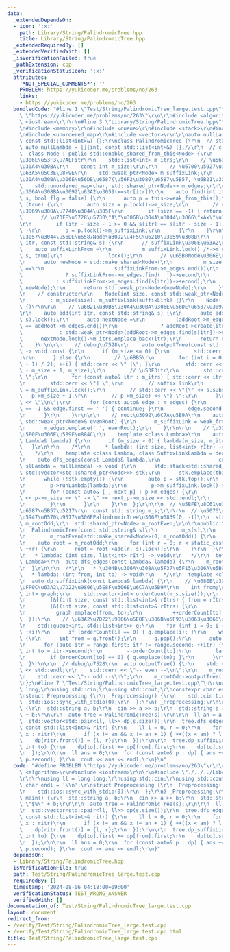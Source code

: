 ```yaml
---
data:
  _extendedDependsOn:
  - icon: ':x:'
    path: Library/String/PalindromicTree.hpp
    title: Library/String/PalindromicTree.hpp
  _extendedRequiredBy: []
  _extendedVerifiedWith: []
  _isVerificationFailed: true
  _pathExtension: cpp
  _verificationStatusIcon: ':x:'
  attributes:
    '*NOT_SPECIAL_COMMENTS*': ''
    PROBLEM: https://yukicoder.me/problems/no/263
    links:
    - https://yukicoder.me/problems/no/263
  bundledCode: "#line 1 \"Test/String/PalindromicTree_large.test.cpp\"\n#define PROBLEM\
    \ \"https://yukicoder.me/problems/no/263\"\r\n\r\n#include <algorithm>\r\n#include\
    \ <iostream>\r\n\r\n#line 3 \"Library/String/PalindromicTree.hpp\"\n#include <list>\r\
    \n#include <memory>\r\n#include <queue>\r\n#include <stack>\r\n#include <string>\r\
    \n#include <unordered_map>\r\n#include <vector>\r\n\r\nauto nullLambda = [](int,\
    \ const std::list<int>&) {};\r\nclass PalindromicTree {\r\n  // static constexpr\
    \ auto nullLambda = [](int, const std::list<int>&) {};//\r\n  // c++17\r\n\r\n\
    \  class Node : public std::enable_shared_from_this<Node> {\r\n    // \u56DE\u6587\
    \u306E\u53F3\u7AEFitr\r\n    std::list<int> m_itrs;\r\n    // \u56DE\u6587\u30B5\
    \u30A4\u30BA\r\n    const int m_size;\r\n\r\n    // \u6700\u5927\u306E\u56DE\u6587\
    \u63A5\u5C3E\u8F9E\r\n    std::weak_ptr<Node> m_suffixLink;\r\n    // \u6B21\u30B5\
    \u30A4\u30BA\u306E\u56DE\u6587(\u56F2\u3080\u6587\u5B57, \u6B21\u306ENode)\r\n\
    \    std::unordered_map<char, std::shared_ptr<Node>> m_edges;\r\n\r\n    // xAx\u3068\
    \u306A\u308BA\u3092\u63A2\u3059(x=str[itr])\r\n    auto find(int itr, const std::string&\
    \ s, bool flg = false) {\r\n      auto p = this->weak_from_this();\r\n      while\
    \ (true) {\r\n        auto size = p.lock()->m_size;\r\n        // root\u306B\u305F\
    \u3069\u308A\u7740\u3044\u305F\r\n        if (size == -1) { return p; }\r\n  \
    \      // \u73FE\u5728\u5730\"A\"\u306B\u304A\u3044\u3066\"xAx\"\u3068\u306A\u308B\
    \r\n        if (itr - size - 1 >= 0 && s[itr] == s[itr - size - 1]) { return p;\
    \ }\r\n        p = p.lock()->m_suffixLink;\r\n      }\r\n    }\r\n\r\n    // \u65B0\
    \u3057\u3044\u56DE\u6587Node\u3092\u4F5C\u6210\u3059\u308B\r\n    auto create(int\
    \ itr, const std::string& s) {\r\n      // suffixLink\u306E\u63A2\u7D22\r\n  \
    \    auto suffixLinkFrom =\r\n          m_suffixLink.lock() /*->m_suffixLink.lock()*/->find(itr,\
    \ s, true)\r\n              .lock();\r\n      // \u65B0Node\u306E\u4F5C\u6210\r\
    \n      auto newNode = std::make_shared<Node>(\r\n          m_size + 2, (suffixLinkFrom->m_edges.find(s[itr])\
    \ ==\r\n                       suffixLinkFrom->m_edges.end())\r\n            \
    \              ? suffixLinkFrom->m_edges.find(' ')->second\r\n               \
    \           : suffixLinkFrom->m_edges.find(s[itr])->second);\r\n      m_edges.emplace(s[itr],\
    \ newNode);\r\n      return std::weak_ptr<Node>(newNode);\r\n    }\r\n\r\n  public:\r\
    \n    // constructor\r\n    Node(int size, const std::weak_ptr<Node>& suffixLink)\r\
    \n        : m_size(size), m_suffixLink(suffixLink) {}\r\n    Node() : m_size(-1)\
    \ {}\r\n\r\n    // \u6B21\u30B5\u30A4\u30BA\u306E\u56DE\u6587\u3092\u8FFD\u52A0\
    \r\n    auto add(int itr, const std::string& s) {\r\n      auto addRoot = find(itr,\
    \ s).lock();\r\n      auto nextNode =\r\n          (addRoot->m_edges.find(s[itr])\
    \ == addRoot->m_edges.end())\r\n              ? addRoot->create(itr, s)\r\n  \
    \            : std::weak_ptr<Node>(addRoot->m_edges.find(s[itr])->second);\r\n\
    \      nextNode.lock()->m_itrs.emplace_back(itr);\r\n      return nextNode;\r\n\
    \    }\r\n\r\n    // debug\u7528\r\n    auto outputTree(const std::string& s)\
    \ -> void const {\r\n      if (m_size <= 0) {\r\n        std::cerr << \"root\"\
    ;\r\n      } else {\r\n        // \u6BB5\r\n        for (int i = 0; (i < (m_size\
    \ + 1) / 2); ++i) { std::cerr << \" |\"; }\r\n        std::cerr << \"- \" << s.substr(*m_itrs.begin()\
    \ - m_size + 1, m_size);\r\n        // \u53F3itr\r\n        std::cerr << \" [\
    \ \";\r\n        for (const auto& itr : m_itrs) { std::cerr << itr << \" \"; }\r\
    \n        std::cerr << \"] \";\r\n        // suffix link\r\n        // auto p\
    \ = m_suffixLink.lock();\r\n        // std::cerr << \"{\" << s.substr(*p->m_itrs.begin()\
    \ - p->m_size + 1,\r\n        // p->m_size) << \"} \";\r\n      }\r\n      std::cerr\
    \ << \"\\n\";\r\n      for (const auto& edge : m_edges) {\r\n        if (m_size\
    \ == -1 && edge.first == ' ') { continue; }\r\n        edge.second->outputTree(s);\r\
    \n      }\r\n    }\r\n\r\n    // root\u3092\u6C7A\u5B9A\r\n    auto isOddRoot(const\
    \ std::weak_ptr<Node>& evenRoot) {\r\n      m_suffixLink = weak_from_this();\r\
    \n      m_edges.emplace(' ', evenRoot);\r\n    }\r\n\r\n    // \u30E9\u30E0\u30C0\
    \u5F0F\u306E\u5B9F\u884C\r\n    template <class Lambda>\r\n    auto runLambda(const\
    \ Lambda& lambda) {\r\n      if (m_size > 0) { lambda(m_size, m_itrs); }\r\n \
    \   }\r\n\r\n    /*\r\n     * lambda: (int size, list<int> rItr) -> void\r\n \
    \    */\r\n    template <class Lambda, class SuffixLinkLambda = decltype(nullLambda)>\r\
    \n    auto dfs_edges(const Lambda& lambda,\r\n                   const SuffixLinkLambda&\
    \ slLambda = nullLambda) -> void {\r\n      std::stack<std::shared_ptr<Node>,\
    \ std::vector<std::shared_ptr<Node>>> stk;\r\n      stk.emplace(this->weak_from_this().lock());\r\
    \n      while (!stk.empty()) {\r\n        auto p = stk.top();\r\n        stk.pop();\r\
    \n        p->runLambda(lambda);\r\n        p->m_suffixLink.lock()->runLambda(slLambda);\r\
    \n        for (const auto& [_, next_p] : p->m_edges) {\r\n          // std::cerr\
    \ << p->m_size << \" -> \" << next_p->m_size << std::endl;\r\n          stk.emplace(next_p);\r\
    \n        }\r\n      }\r\n    }\r\n  };\r\n\r\n  // \u5BFE\u8C61\u3068\u306A\u308B\
    \u6587\u5B57\u5217\r\n  const std::string m_s;\r\n\r\n  // \u5076\u6570\u9577\uFF0C\
    \u5947\u6570\u9577\u306EPalindromicTree\u306E\u6839(0, -1)\r\n  std::shared_ptr<Node>\
    \ m_rootOdd;\r\n  std::shared_ptr<Node> m_rootEven;\r\n\r\npublic:\r\n  // constructor\r\
    \n  PalindromicTree(const std::string& s)\r\n      : m_s(s),\r\n        m_rootOdd(std::make_shared<Node>()),\r\
    \n        m_rootEven(std::make_shared<Node>(0, m_rootOdd)) {\r\n    m_rootOdd->isOddRoot(m_rootEven);\r\
    \n    auto root = m_rootOdd;\r\n    for (int r = 0; r < static_cast<int>(s.size());\
    \ ++r) {\r\n      root = root->add(r, s).lock();\r\n    }\r\n  }\r\n\r\n  /*\r\
    \n   * lambda: (int size, list<int> rItr) -> void\r\n   */\r\n  template <class\
    \ Lambda>\r\n  auto dfs_edges(const Lambda& lambda) {\r\n    m_rootOdd->dfs_edges(lambda);\r\
    \n  }\r\n\r\n  /*\r\n   * \u304B\u306A\u308A\u5F37\u5F15\u306A\u5B9F\u88C5\r\n\
    \   * lambda: (int from, int to) -> void\r\n   */\r\n  template <class Lambda>\r\
    \n  auto dp_suffixLink(const Lambda& lambda) {\r\n    // \u68EE\u306E\u751F\u6210\
    \uFF0C\u63A2\u7D22\u9806\u5E8F\u306E\u6C7A\u5B9A\r\n    int from;\r\n    std::unordered_map<int,\
    \ int> graph;\r\n    std::vector<int> orderCount(m_s.size());\r\n    m_rootOdd->dfs_edges(\r\
    \n        [&](int size, const std::list<int>& rItrs) { from = rItrs.front(); },\r\
    \n        [&](int size, const std::list<int>& rItrs) {\r\n          int to = rItrs.front();\r\
    \n          graph.emplace(from, to);\r\n          ++orderCount[to];\r\n      \
    \  });\r\n    // \u63A2\u7D22\u9806\u5E8F\u306B\u5F93\u3063\u3066\u51E6\u7406\r\
    \n    std::queue<int, std::list<int>> q;\r\n    for (int i = 0; i < static_cast<int>(m_s.size());\
    \ ++i)\r\n      if (orderCount[i] == 0) { q.emplace(i); }\r\n    while (!q.empty())\
    \ {\r\n      int from = q.front();\r\n      q.pop();\r\n      auto range = graph.equal_range(from);\r\
    \n      for (auto itr = range.first; itr != range.second; ++itr) {\r\n       \
    \ int to = itr->second;\r\n        --orderCount[to];\r\n        lambda(from, to);\r\
    \n        if (orderCount[to] == 0) { q.emplace(to); }\r\n      }\r\n    }\r\n\
    \  }\r\n\r\n  // debug\u7528\r\n  auto outputTree() {\r\n    std::cerr << m_s\
    \ << std::endl;\r\n    std::cerr << \"-- even --\\n\";\r\n    m_rootEven->outputTree(m_s);\r\
    \n    std::cerr << \"-- odd --\\n\";\r\n    m_rootOdd->outputTree(m_s);\r\n  }\r\
    \n};\n#line 7 \"Test/String/PalindromicTree_large.test.cpp\"\n\r\nusing ll = long\
    \ long;\r\nusing std::cin;\r\nusing std::cout;\r\nconstexpr char endl = '\\n';\r\
    \nstruct Preprocessing {\r\n  Preprocessing() {\r\n    std::cin.tie(0);\r\n  \
    \  std::ios::sync_with_stdio(0);\r\n  };\r\n} _Preprocessing;\r\n\r\nsigned main()\
    \ {\r\n  std::string a, b;\r\n  cin >> a >> b;\r\n  std::string s = a + \"$%\"\
    \ + b;\r\n\r\n  auto tree = PalindromicTree(s);\r\n\r\n  ll an = a.size();\r\n\
    \  std::vector<std::pair<ll, ll>> dp(s.size());\r\n  tree.dfs_edges([&](int size,\
    \ const std::list<int>& ritr) {\r\n    ll l = 0, r = 0;\r\n    for (const auto&\
    \ x : ritr)\r\n      if (x != an && x != an + 1) { ++((x < an) ? l : r); }\r\n\
    \    dp[ritr.front()] = {l, r};\r\n  });\r\n\r\n  tree.dp_suffixLink([&](int from,\
    \ int to) {\r\n    dp[to].first += dp[from].first;\r\n    dp[to].second += dp[from].second;\r\
    \n  });\r\n\r\n  ll ans = 0;\r\n  for (const auto& p : dp) { ans += (p.first *\
    \ p.second); }\r\n  cout << ans << endl;\r\n}\n"
  code: "#define PROBLEM \"https://yukicoder.me/problems/no/263\"\r\n\r\n#include\
    \ <algorithm>\r\n#include <iostream>\r\n\r\n#include \"./../../Library/String/PalindromicTree.hpp\"\
    \r\n\r\nusing ll = long long;\r\nusing std::cin;\r\nusing std::cout;\r\nconstexpr\
    \ char endl = '\\n';\r\nstruct Preprocessing {\r\n  Preprocessing() {\r\n    std::cin.tie(0);\r\
    \n    std::ios::sync_with_stdio(0);\r\n  };\r\n} _Preprocessing;\r\n\r\nsigned\
    \ main() {\r\n  std::string a, b;\r\n  cin >> a >> b;\r\n  std::string s = a +\
    \ \"$%\" + b;\r\n\r\n  auto tree = PalindromicTree(s);\r\n\r\n  ll an = a.size();\r\
    \n  std::vector<std::pair<ll, ll>> dp(s.size());\r\n  tree.dfs_edges([&](int size,\
    \ const std::list<int>& ritr) {\r\n    ll l = 0, r = 0;\r\n    for (const auto&\
    \ x : ritr)\r\n      if (x != an && x != an + 1) { ++((x < an) ? l : r); }\r\n\
    \    dp[ritr.front()] = {l, r};\r\n  });\r\n\r\n  tree.dp_suffixLink([&](int from,\
    \ int to) {\r\n    dp[to].first += dp[from].first;\r\n    dp[to].second += dp[from].second;\r\
    \n  });\r\n\r\n  ll ans = 0;\r\n  for (const auto& p : dp) { ans += (p.first *\
    \ p.second); }\r\n  cout << ans << endl;\r\n}"
  dependsOn:
  - Library/String/PalindromicTree.hpp
  isVerificationFile: true
  path: Test/String/PalindromicTree_large.test.cpp
  requiredBy: []
  timestamp: '2024-08-06 04:18:00+09:00'
  verificationStatus: TEST_WRONG_ANSWER
  verifiedWith: []
documentation_of: Test/String/PalindromicTree_large.test.cpp
layout: document
redirect_from:
- /verify/Test/String/PalindromicTree_large.test.cpp
- /verify/Test/String/PalindromicTree_large.test.cpp.html
title: Test/String/PalindromicTree_large.test.cpp
---
```

